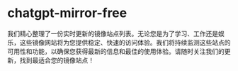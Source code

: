 # chatgpt-mirror-free
我们精心整理了一份实时更新的镜像站点列表。无论您是为了学习、工作还是娱乐，这些镜像网站将为您提供稳定、快速的访问体验。我们将持续监测这些站点的可用性和功能，以确保您获得最新的信息和最佳的使用体验。请随时关注我们的更新，找到最适合您的镜像站点！
